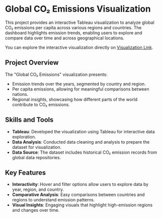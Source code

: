 
# Global CO₂ Emissions Visualization

This project provides an interactive Tableau visualization to analyze global CO₂ emissions per capita across various regions and countries. The dashboard highlights emission trends, enabling users to explore and compare data over time and across geographical locations. 

You can explore the interactive visualization directly on [Visualization Link](https://public.tableau.com/app/profile/vanditha.vijayakumar.babu/viz/GlobalCO2Emissions_17298787123820/GlobalCO2Emissions).

## Project Overview

The "Global CO₂ Emissions" visualization presents:
- Emission trends over the years, segmented by country and region.
- Per capita emissions, allowing for meaningful comparisons between nations.
- Regional insights, showcasing how different parts of the world contribute to CO₂ emissions.

## Skills and Tools

- **Tableau**: Developed the visualization using Tableau for interactive data exploration.
- **Data Analysis**: Conducted data cleaning and analysis to prepare the dataset for visualization.
- **Data Source**: The dataset includes historical CO₂ emission records from global data repositories.

## Key Features

- **Interactivity**: Hover and filter options allow users to explore data by year, region, and country.
- **Comparative Analysis**: Easy comparisons between countries and regions to understand emission patterns.
- **Visual Insights**: Engaging visuals that highlight high-emission regions and changes over time.

